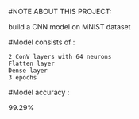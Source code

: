 #NOTE ABOUT THIS PROJECT:

  build a CNN model on MNIST dataset 
  
#Model consists of :

    2 ConV layers with 64 neurons
    Flatten layer
    Dense layer
    3 epochs 
    
#Model accuracy :

  99.29%
